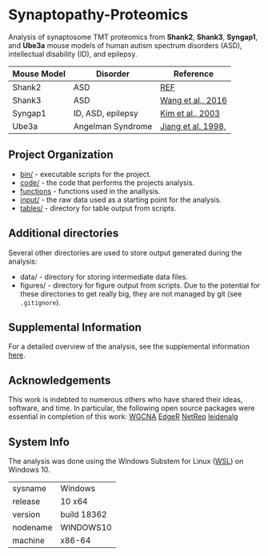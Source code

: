# Synaptopathy-Proteomics

Analysis of synaptosome TMT proteomics from __Shank2__, __Shank3__, 
__Syngap1__, and __Ube3a__ mouse models of human autism spectrum disorders 
(ASD), intellectual disability (ID), and epilepsy. 

| Mouse Model | Disorder | Reference |
| ---         | ---      | --- |
| Shank2      | ASD      | [REF](url) |
| Shank3      | ASD      | [Wang et al., 2016](https://www.ncbi.nlm.nih.gov/pubmed/27161151) |
| Syngap1     | ID, ASD, epilepsy |[Kim et al., 2003](https://www.ncbi.nlm.nih.gov/pubmed/12598599) |
| Ube3a       | Angelman Syndrome | [Jiang et al. 1998,](https://www.ncbi.nlm.nih.gov/pubmed/9808466) |

## Project Organization
* [bin/](https://github.com/twesleyb/Synaptopathy-Proteomics/tree/master/bin) - executable scripts for the project.
* [code/](https://github.com/twesleyb/Synaptopathy-Proteomics/tree/master/code) - the code that performs the projects analysis.
* [functions](https://github.com/twesleyb/Synaptopathy-Proteomics/tree/master/functions) - functions used in the anallysis.
* [input/](https://github.com/twesleyb/Synaptopathy-Proteomics/tree/master/input) - the raw data used as a starting point for the analysis.
* [tables/](https://github.com/twesleyb/Synaptopathy-Proteomics/tree/master/input) - directory for table output from scripts. 

## Additional directories
Several other directories are used to store output generated during the analysis:
* data/ - directory for storing intermediate data files.
* figures/ - directory for figure output from scripts.
Due to the potential for these directories to get really big, they are not 
managed by git (see `.gitignore`).

## Supplemental Information
For a detailed overview of the analysis, see the supplemental information [here](https://github.com/twesleyb/Synaptopathy-Proteomics/tree/master/code/README.md).

## Acknowledgements
This work is indebted to numerous others who have shared their ideas, software,
and time. In particular, the following open source packages were essential in 
completion of this work:
[WGCNA](https://cran.r-project.org/web/packages/WGCNA/index.html)
[EdgeR](https://bioconductor.org/packages/release/bioc/html/edgeR.html) 
[NetRep](https://cran.rstudio.com/web/packages/NetRep/index.html)
[leidenalg](https://pypi.org/project/leidenalg/)

## System Info
The analysis was done using the Windows Substem for Linux ([WSL](https://docs.microsoft.com/en-us/windows/wsl/install-win10)) on Windows 10. 

|     |     |
| --- | --- |
| sysname | Windows |
| release | 10 x64 |
| version | build 18362 |
| nodename | WINDOWS10 | 
| machine | x86-64 | 
